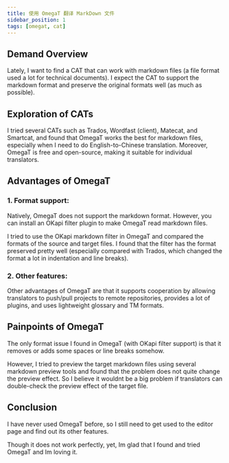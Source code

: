 ```yaml
---
title: 使用 OmegaT 翻译 MarkDown 文件
sidebar_position: 1
tags: [omegat, cat]
---
```


## Demand Overview

Lately, I want to find a CAT that can work with markdown files (a file format used a lot for technical documents). I expect the CAT to support the markdown format and preserve the original formats well (as much as possible).

## Exploration of CATs

I tried several CATs such as Trados, Wordfast (client), Matecat, and Smartcat, and found that OmegaT works the best for markdown files, especially when I need to do English-to-Chinese translation. Moreover, OmegaT is free and open-source, making it suitable for individual translators.

## Advantages of OmegaT

### 1. Format support:

Natively, OmegaT does not support the markdown format. However, you can install an OKapi filter plugin to make OmegaT read markdown files.

I tried to use the OKapi markdown filter in OmegaT and compared the formats of the source and target files. I found that the filter has the format preserved pretty well (especially compared with Trados, which changed the format a lot in indentation and line breaks).

### 2. Other features:

Other advantages of OmegaT are that it supports cooperation by allowing translators to push/pull projects to remote repositories, provides a lot of plugins, and uses lightweight glossary and TM formats.

## Painpoints of OmegaT

The only format issue I found in OmegaT (with OKapi filter support) is that it removes or adds some spaces or line breaks somehow.

However, I tried to preview the target markdown files using several markdown preview tools and found that the problem does not quite change the preview effect. So I believe it wouldnt be a big problem if translators can double-check the preview effect of the target file.

## Conclusion

I have never used OmegaT before, so I still need to get used to the editor page and find out its other features.

Though it does not work perfectly, yet, Im glad that I found and tried OmegaT and Im loving it.